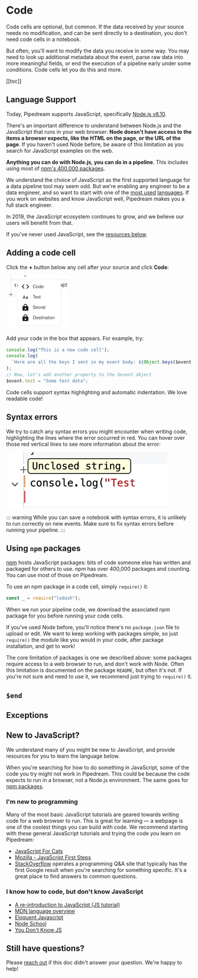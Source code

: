 # Code

Code cells are optional, but common. If the data received by your source needs no modification, and can be sent directly to a destination, you don't need code cells in a notebook.

But often, you'll want to modify the data you receive in some way. You may need to look up additional metadata about the event, parse raw data into more meaningful fields, or end the execution of a pipeline early under some conditions. Code cells let you do this and more.

[[toc]]

## Language Support

Today, Pipedream supports JavaScript, specifically [Node.js v8.10](https://nodejs.org/docs/v0.8.10/).

There's an important difference to understand between Node.js and the JavaScript that runs in your web browser: **Node doesn't have access to the items a browser expects, like the HTML on the page, or the URL of the page**. If you haven't used Node before, be aware of this limitation as you search for JavaScript examples on the web.

**Anything you can do with Node.js, you can do in a pipeline**. This includes using most of [npm's 400,000 packages](#using-npm-packages).

We understand the choice of JavaScript as the first supported language for a data pipeline tool may seem odd. But we're enabling any engineer to be a data engineer, and so want to start with one of the [most used](https://insights.stackoverflow.com/survey/2019#technology-_-programming-scripting-and-markup-languages) [languages](https://github.blog/2018-11-15-state-of-the-octoverse-top-programming-languages/). If you work on websites and know JavaScript well, Pipedream makes you a full stack engineer.

In 2019, the JavaScript ecosystem continues to grow, and we believe our users will benefit from that.

If you've never used JavaScript, see the [resources below](#new-to-javascript).

## Adding a code cell

Click the **+** button below any cell after your source and click **Code**:

<div>
<img alt="New step" width="169" src="./images/new-step.png">
</div>

Add your code in the box that appears. For example, try:

```javascript
console.log("This is a new code cell");
console.log(
  `Here are all the keys I sent in my event body: ${Object.keys($event.body)}`
);
// Now, let's add another property to the $event object
$event.test = "Some test data";
```

Code cells support syntax highlighting and automatic indentation. We love readable code!

## Syntax errors

We try to catch any syntax errors you might encounter when writing code, highlighting the lines where the error occurred in red. You can hover over those red vertical lines to see more information about the error:

<div>
<img alt="Syntax error in code" src="./images/syntax-error.png">
</div>

::: warning
While you can save a notebook with syntax errors, it is unlikely to run correctly on new events. Make sure to fix syntax errors before running your pipeline.
:::

## Using `npm` packages

[npm](https://www.npmjs.com/) hosts JavaScript packages: bits of code someone else has written and packaged for others to use. npm has over 400,000 packages and counting. You can use most of those on Pipedream.

To use an npm package in a code cell, simply `require()` it:

```javascript
const _ = require("lodash");
```

When we run your pipeline code, we download the associated npm package for you before running your code cells.

If you've used Node before, you'll notice there's no `package.json` file to upload or edit. We want to keep working with packages simple, so just `require()` the module like you would in your code, after package installation, and get to work!

The core limitation of packages is one we described above: some packages require access to a web browser to run, and don't work with Node. Often this limitation is documented on the package `README`, but often it's not. If you're not sure and need to use it, we recommend just trying to `require()` it.

## `$end`

## Exceptions

## New to JavaScript?

We understand many of you might be new to JavaScript, and provide resources for you to learn the language below.

When you're searching for how to do something in JavaScript, some of the code you try might not work in Pipedream. This could be because the code expects to run in a browser, not a Node.js environment. The same goes for [npm packages](#using-npm-packages).

### I'm new to programming

Many of the most basic JavaScript tutorials are geared towards writing code for a web browser to run. This is great for learning — a webpage is one of the coolest things you can build with code. We recommend starting with these general JavaScript tutorials and trying the code you learn on Pipedream:

- [JavaScript For Cats](http://jsforcats.com/)
- [Mozilla - Java​Script First Steps](https://developer.mozilla.org/en-US/docs/Learn/JavaScript/First_steps)
- [StackOverflow](https://stackoverflow.com/) operates a programming Q&A site that typically has the first Google result when you're searching for something specific. It's a great place to find answers to common questions.

### I know how to code, but don't know JavaScript

- [A re-introduction to Java​Script (JS tutorial)](https://developer.mozilla.org/en-US/docs/Web/JavaScript/A_re-introduction_to_JavaScript)
- [MDN language overview](https://developer.mozilla.org/en-US/docs/Web/JavaScript)
- [Eloquent Javascript](https://eloquentjavascript.net/)
- [Node School](https://nodeschool.io/)
- [You Don't Know JS](https://github.com/getify/You-Dont-Know-JS)

## Still have questions?

Please [reach out](/support/) if this doc didn't answer your question. We're happy to help!
